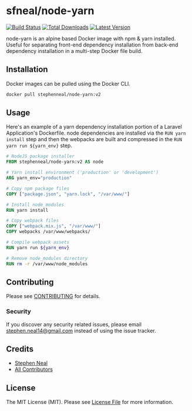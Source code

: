 # sfneal/node-yarn

[![Build Status](https://travis-ci.com/sfneal/node-yarn.svg?branch=master&style=flat-square)](https://travis-ci.com/sfneal/node-yarn)
[![Total Downloads](https://img.shields.io/docker/pulls/stephenneal/node-yarn?style=flat-square)](https://hub.docker.com/r/stephenneal/node-yarn)
[![Latest Version](https://img.shields.io/docker/v/stephenneal/node-yarn?sort=semver&style=flat-square)](https://hub.docker.com/r/stephenneal/node-yarn)

node-yarn is an alpine based Docker image with npm & yarn installed.  Useful for separating front-end dependency installation from back-end dependency installation in a multi-step Docker file build.

## Installation

Docker images can be pulled using the Docker CLI.

```bash
docker pull stephenneal/node-yarn:v2
```

## Usage

Here's an example of a yarn dependency installation portion of a Laravel Application's Dockerfile.  node dependencies are installed via the `RUN yarn install` step and then the webpacks are built and compressed in the `RUN yarn run ${yarn_env}` step.

```dockerfile
# NodeJS package installer
FROM stephenneal/node-yarn:v2 AS node

# Yarn install environment ('production' or 'development')
ARG yarn_env="production"

# Copy npm package files
COPY ["package.json", "yarn.lock", "/var/www/"]

# Install node_modules
RUN yarn install

# Copy webpack files
COPY ["webpack.mix.js", "/var/www/"]
COPY webpacks /var/www/webpacks/

# Compile webpack assets
RUN yarn run ${yarn_env}

# Remove node_modules directory
RUN rm -r /var/www/node_modules
```

## Contributing

Please see [CONTRIBUTING](CONTRIBUTING.md) for details.

### Security

If you discover any security related issues, please email stephen.neal14@gmail.com instead of using the issue tracker.

## Credits

- [Stephen Neal](https://github.com/sfneal)
- [All Contributors](../../contributors)

## License

The MIT License (MIT). Please see [License File](LICENSE.md) for more information.
